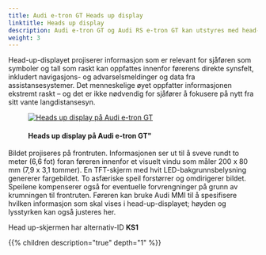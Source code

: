```yaml
---
title: Audi e-tron GT Heads up display
linktitle: Heads up display
description: Audi e-tron GT og Audi RS e-tron GT kan utstyres med head-up-display.
weight: 3
---
```

<!-- markdownlint-disable MD033 -->
Head-up-displayet projiserer informasjon som er relevant for sjåføren som symboler og tall som raskt kan oppfattes innenfor førerens direkte synsfelt, inkludert navigasjons- og advarselsmeldinger og data fra assistansesystemer. Det menneskelige øyet oppfatter informasjonen ekstremt raskt – og det er ikke nødvendig for sjåfører å fokusere på nytt fra sitt vante langdistansesyn.

<figure>
    <a href="https://media.electrichasgoneaudi.net/multimedia/models/e-tron-gt/technology/uiandoperations/headupdisplay/headup.jpg">
        <img src="https://media.electrichasgoneaudi.net/multimedia/models/e-tron-gt/technology/uiandoperations/headupdisplay/headups.jpg"
        alt="Heads up display på Audi e-tron GT"" title="Heads up display på Audi e-tron GT"">
    </a>
    <figcaption><h4>Heads up display på Audi e-tron GT"</h4></figcaption>
</figure>

Bildet projiseres på frontruten. Informasjonen ser ut til å sveve rundt to meter (6,6 fot) foran føreren innenfor et visuelt vindu som måler 200 x 80 mm (7,9 x 3,1 tommer). En TFT-skjerm med hvit LED-bakgrunnsbelysning genererer fargebildet. To asfæriske speil forstørrer og omdirigerer bildet. Speilene kompenserer også for eventuelle forvrengninger på grunn av krumningen til frontruten. Føreren kan bruke Audi MMI til å spesifisere hvilken informasjon som skal vises i head-up-displayet; høyden og lysstyrken kan også justeres her.

Head up-skjermen har alternativ-ID **KS1**

{{% children description="true" depth="1" %}}
